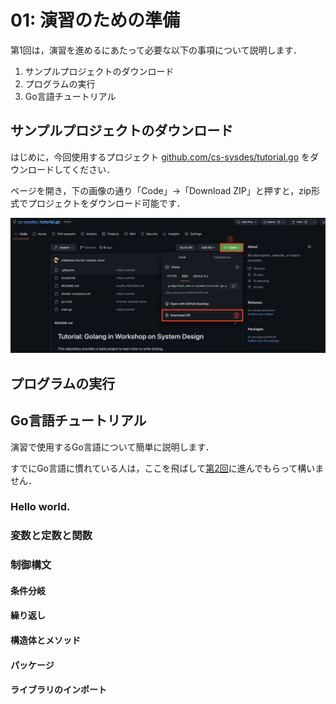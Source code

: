# 01: 演習のための準備

第1回は，演習を進めるにあたって必要な以下の事項について説明します．
1. サンプルプロジェクトのダウンロード
2. プログラムの実行
3. Go言語チュートリアル


## サンプルプロジェクトのダウンロード

はじめに，今回使用するプロジェクト [github.com/cs-sysdes/tutorial.go](https://github.com/cs-sysdes/tutorial.go) をダウンロードしてください．

ページを開き，下の画像の通り「Code」→「Download ZIP」と押すと，zip形式でプロジェクトをダウンロード可能です．

![How to download](img/download.png)


## プログラムの実行

## Go言語チュートリアル

演習で使用するGo言語について簡単に説明します．

すでにGo言語に慣れている人は，ここを飛ばして[第2回](02_http.md)に進んでもらって構いません．

### Hello world.

### 変数と定数と関数

### 制御構文
#### 条件分岐
#### 繰り返し
#### 構造体とメソッド
#### パッケージ
#### ライブラリのインポート
